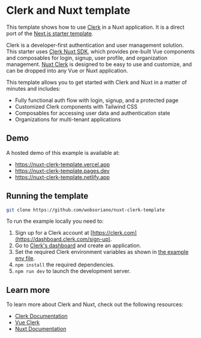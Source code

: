 # Clerk and Nuxt template

This template shows how to use [Clerk](https://www.clerk.com) in a Nuxt application. It is a direct port of the [Next.js starter template](https://github.com/clerk/clerk-nextjs-demo-app-router).

Clerk is a developer-first authentication and user management solution. This starter uses [Clerk Nuxt SDK](https://clerk.com/docs/references/nuxt/overview), which provides pre-built Vue components and composables for login, signup, user profile, and organization management. [Nuxt Clerk](https://clerk.com/docs/references/nuxt/overview) is designed to be easy to use and customize, and can be dropped into any Vue or Nuxt application.

This template allows you to get started with Clerk and Nuxt in a matter of minutes and includes:

- Fully functional auth flow with login, signup, and a protected page
- Customized Clerk components with Tailwind CSS
- Composables for accessing user data and authentication state
- Organizations for multi-tenant applications

## Demo

A hosted demo of this example is available at:

- https://nuxt-clerk-template.vercel.app
- https://nuxt-clerk-template.pages.dev
- https://nuxt-clerk-template.netlify.app

## Running the template

```bash
git clone https://github.com/wobsoriano/nuxt-clerk-template
```

To run the example locally you need to:

1. Sign up for a Clerk account at [https://clerk.com](https://dashboard.clerk.com/sign-up).
2. Go to [Clerk's dashboard](https://dashboard.clerk.com) and create an application.
3. Set the required Clerk environment variables as shown in [the example env file](./.env.example).
4. `npm install` the required dependencies.
5. `npm run dev` to launch the development server.

## Learn more

To learn more about Clerk and Nuxt, check out the following resources:

- [Clerk Documentation](https://clerk.com/docs)
- [Vue Clerk](https://vue-clerk.com)
- [Nuxt Documentation](https://nuxt.com/docs)
